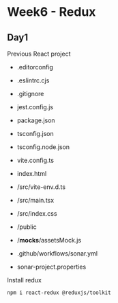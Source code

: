 # Week6 - Redux

## Day1

Previous React project

- .editorconfig
- .eslintrc.cjs
- .gitignore
- jest.config.js
- package.json
- tsconfig.json
- tsconfig.node.json
- vite.config.ts

- index.html
- /src/vite-env.d.ts
- /src/main.tsx
- /src/index.css
- /public
- /__mocks__/assetsMock.js

- .github/workflows/sonar.yml
- sonar-project.properties

Install redux

```shell
npm i react-redux @reduxjs/toolkit
```
